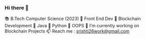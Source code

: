 ### Hi there 👋
📚 B.Tech Computer Science (2023)
🌱 Front End Dev
🌱 Blockchain Development
🌱 Java
🌱 Python
🌱 OOPS
🔭 I’m currently working on Blockchain Projects 
📫 Reach me : srishti26work@gmail.com




<!--
**Srishti-Kumar/Srishti-Kumar** is a ✨ _special_ ✨ repository because its `README.md` (this file) appears on your GitHub profile.

Here are some ideas to get you started:

- 🔭 I’m currently working on Blockchain Projects ...
🌱 I’m currently learning Front End Dev
- 👯 I’m looking to collaborate on ...
- 🤔 I’m looking for help with ...
- 💬 Ask me about ...
📫 How to reach me: srishti26work@gmail.com
- 😄 Pronouns: ...
- ⚡ Fun fact: ...
-->
